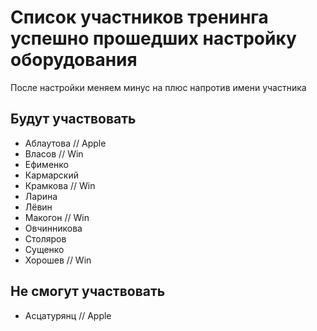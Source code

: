 # Список участников тренинга успешно прошедших настройку оборудования
После настройки меняем минус на плюс напротив имени участника

## Будут участвовать
- Аблаутова // Apple
- Власов // Win
- Ефименко
- Кармарский
- Крамкова // Win
- Ларина
- Лёвин
- Макогон // Win
- Овчинникова
- Столяров
- Сущенко
- Хорошев // Win

## Не смогут участвовать

- Асцатурянц // Apple